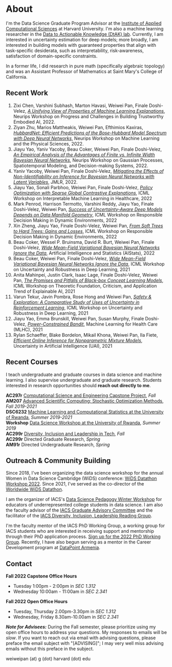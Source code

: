 
# About
I'm the Data Science Graduate Program Advisor at the [Institute of Applied Computational Sciences](https://iacs.seas.harvard.edu) at Harvard University. I'm also a machine learning researcher in the [Data to Actionable Knowledge (DtAK) lab](https://dtak.github.io). Currently, I am interested in uncertainty estimation for deep models; more broadly, I am interested in building models with guaranteed properties that align with task-specific desiderata, such as interpretability, risk-awareness, satisfaction of domain-specific constraints. 

In a former life, I did research in pure math (specifically algebraic topology) and was an Assistant Professor of Mathematics at Saint Mary's College of California.


## Recent Work
1. Zixi Chen, Varshini Subhash, Marton Havasi, Weiwei Pan, Finale Doshi-Velez, [*A Unifying View of Properties of Machine Learning Explanations*](), Neurips Workshop on Progress and Challenges in Building Trustworthy Embodied AI, 2022.
2. Ziyan Zhu, Marios Mattheakis, Weiwei Pan, Efthimios Kaxiras, [*HubbardNet: Efficient Predictions of the Bose-Hubbard Model Spectrum with Deep Neural Networks*](), Neurips Workshop on Machine Learning and the Physical Sciences, 2022.
3. Jiayu Yao, Yaniv Yacoby, Beau Coker, Weiwei Pan, Finale Doshi-Velez, [*An Empirical Analysis of the Advantages of Finite vs. Infinite Width Bayesian Neural Networks*](), Neurips Workshop on Gaussian Processes, Spatiotemporal Modeling, and Decision-making Systems, 2022.
4. Yaniv Yacoby, Weiwei Pan, Finale Doshi-Velez, [*Mitigating the Effects of Non-Identifiability on Inference for Bayesian Neural Networks with Latent Variables*](https://arxiv.org/abs/1911.00569), JMLR, 2022.
5. Jiayu Yao, Sonali Parbhoo, Weiwei Pan, Finale Doshi-Velez, [*Policy Optimization with Sparse Global Contrastive Explanations*](http://arxiv.org/abs/2207.06269), ICML Workshop on Interpretable Machine Learning in Healthcare, 2022
6. Mark Penrod, Harrison Termotto, Varshini Reddy, Jiayu Yao, Finale Doshi-Velez, Weiwei Pan, [*Success of Uncertainty-Aware Deep Models Depends on Data Manifold Geometry*](https://responsibledecisionmaking.github.io/assets/pdf/papers/34.pdf), ICML Workshop on Responsible Decision Making in Dynamic Environments, 2022
7. Xin Zheng, Jiayu Yao, Finale Doshi-Velez, Weiwei Pan, [*From Soft Trees to Hard Trees: Gains and Losses*](https://responsibledecisionmaking.github.io/assets/pdf/papers/33.pdf), ICML Workshop on Responsible Decision Making in Dynamic Environments, 2022
8. Beau Coker, Wessel P. Bruinsma, David R. Burt, Weiwei Pan, Finale Doshi-Velez, [*Wide Mean-Field Variational Bayesian Neural Networks Ignore the Data*](https://proceedings.mlr.press/v151/coker22a/coker22a.pdf), Artificial Intelligence and Statistics (AIStats), 2022
9. Beau Coker, Weiwei Pan, Finale Doshi-Velez, [*Wide Mean-Field Variational Bayesian Neural Networks Ignore the Data*](https://arxiv.org/pdf/2106.07052.pdf), ICML Workshop on Uncertainty and Robustness in Deep Learning, 2021
10. Anita Mahinpei, Justin Clark, Isaac Lage, Finale Doshi-Velez, Weiwei Pan, [*The Promises and Pitfalls of Black-box Concept Learning Models*](http://arxiv.org/abs/2106.13314), ICML Workshop on Theoretic Foundation, Criticism, and Application Trend of Explainable AI, 2021 
11. Varun Tekur, Javin Pombra, Rose Hong and Weiwei Pan, [*Safety & Exploration: A Comparative Study of Uses of Uncertainty in Reinforcement Learning*](), ICML Workshop on Uncertainty and Robustness in Deep Learning, 2021
12. Jiayu Yao, Emma Brunskill, Weiwei Pan, Susan Murphy, Finale Doshi-Velez, [*Power-Constrained Bandit*](https://arxiv.org/pdf/2004.06230.pdf), Machine Learning for Health Care (MLHC), 2021
13. Rylan Schaeffer, Blake Bordelon, Mikail Khona, Weiwei Pan, Ila Fiete, [*Efficient Online Inference for Nonparametric Mixture Models*](https://fietelabmit.files.wordpress.com/2021/06/final_camera_ready.pdf), Uncertainty in Artificial Intelligence (UAI), 2021


## Recent Courses
I teach undergraduate and graduate courses in data science and machine learning. I also supervise undergraduate and graduate research. Students  interested in research opportunities should **reach out directly to me**.

**AC297r** [Computational Science and Engineering Capstone Project](https://www.capstone.iacs.seas.harvard.edu), *Fall*<br>
**AM207** [Advanced Scientific Computing: Stochastic Optimization Methods](https://onefishy.github.io/am207/), *Fall 2019-2021*<br>
**DSC6232** [Machine Learning and Computational Statistics at the University of Rwanda](https://onefishy.github.io/Rwanda-Data-Science/), *Summer 2019-2021*<br>
**Workshop** [Data Science Workshop at the University of Rwanda](https://github.com/onefishy/rwanda_workshop), *Summer 2019*<br>
**AC299r** [Diversity, Inclusion and Leadership in Tech](https://onefishy.github.io/DIL_in_tech/), *Fall*<br>
**AC299r** Directed Graduate Research, *Spring*<br>
**AM91r** Directed Undergraduate Research, *Spring*

## Outreach & Community Building
Since 2018, I've been organizing the data science workshop for the annual Women in Data Science Cambridge (WiDS) conference: [WiDS Datathon Workshop 2022](https://onefishy.github.io/wids_datathon/). Since 2021, I've served as the co-director of the [Worldwide WiDS Datathon](https://www.widsconference.org).

I am the organizer of IACS's [Data Science Pedagogy Winter Workshop](https://onefishy.github.io/data-science-workshop/) for educators of underrepresented college students in data science. I am also the faculty advisor of the [IACS Graduate Advisory Committee](https://iacs-gac.github.io/pages/about.html) and the facilitator of the [IACS Diversity, Inclusion, Leadership Reading Group](https://onefishy.github.io/DIL_in_tech/reading_group.html).

I'm the faculty mentor of the IACS PhD Working Group, a working group for IACS students who are interested in receiving support and mentorship through their PhD application process. [Sign up for the 2022 PhD Working Group](https://forms.gle/cyVFBi5qoNw96DNW6). Recently, I have also begun serving as a mentor in the Career Development program at [DataPoint Armenia](https://datapoint.am/k-minds/).

## Contact
**Fall 2022 Capstone Office Hours**
 - Tuesday 1:00pm - 2:00pm in *SEC 1.312*
 - Wednesday 10:00am - 11:00am in *SEC 2.341*

**Fall 2022 Open Office Hours** 
 - Tuesday, Thursday 2.00pm-3.30pm in *SEC 1.312*
 - Wednesday, Friday 8.30am-10.00am in *SEC 2.341*

***Note for Advisees:*** During the Fall semester, please prioritize using my open office hours to address your questions. My responses to emails will be *slow*. If you want to reach out via email with advising questions, please preface the email subject with "[ADVISING]"; I may very well miss advising emails without this preface in the subject.

weiweipan (at) g (dot) harvard (dot) edu
